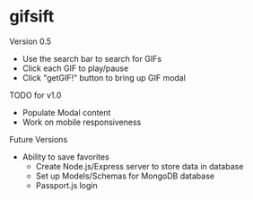 # gifsift

Version 0.5

- Use the search bar to search for GIFs
- Click each GIF to play/pause
- Click "getGIF!" button to bring up GIF modal

TODO for v1.0

- Populate Modal content
- Work on mobile responsiveness

Future Versions

- Ability to save favorites
    - Create Node.js/Express server to store data in database
    - Set up Models/Schemas for MongoDB database
    - Passport.js login

